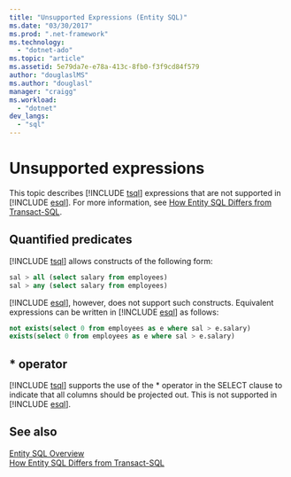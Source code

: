 ```yaml
---
title: "Unsupported Expressions (Entity SQL)"
ms.date: "03/30/2017"
ms.prod: ".net-framework"
ms.technology: 
  - "dotnet-ado"
ms.topic: "article"
ms.assetid: 5e79da7e-e78a-413c-8fb0-f3f9cd84f579
author: "douglaslMS"
ms.author: "douglasl"
manager: "craigg"
ms.workload: 
  - "dotnet"
dev_langs: 
  - "sql"
---
```

# Unsupported expressions

This topic describes [!INCLUDE [tsql](../../../../../../includes/tsql-md.md)] expressions that are not supported in [!INCLUDE [esql](../../../../../../includes/esql-md.md)]. For more information, see [How Entity SQL Differs from Transact-SQL](../../../../../../docs/framework/data/adonet/ef/language-reference/how-entity-sql-differs-from-transact-sql.md).

## Quantified predicates

[!INCLUDE [tsql](../../../../../../includes/tsql-md.md)] allows constructs of the following form:

```sql
sal > all (select salary from employees)
sal > any (select salary from employees)
```

[!INCLUDE [esql](../../../../../../includes/esql-md.md)], however, does not support such constructs. Equivalent expressions can be written in [!INCLUDE [esql](../../../../../../includes/esql-md.md)] as follows:

```sql
not exists(select 0 from employees as e where sal > e.salary)
exists(select 0 from employees as e where sal > e.salary)
```

## * operator

[!INCLUDE [tsql](../../../../../../includes/tsql-md.md)] supports the use of the * operator in the SELECT clause to indicate that all columns should be projected out. This is not supported in [!INCLUDE [esql](../../../../../../includes/esql-md.md)].

## See also

[Entity SQL Overview](../../../../../../docs/framework/data/adonet/ef/language-reference/entity-sql-overview.md)  
[How Entity SQL Differs from Transact-SQL](../../../../../../docs/framework/data/adonet/ef/language-reference/how-entity-sql-differs-from-transact-sql.md)  
